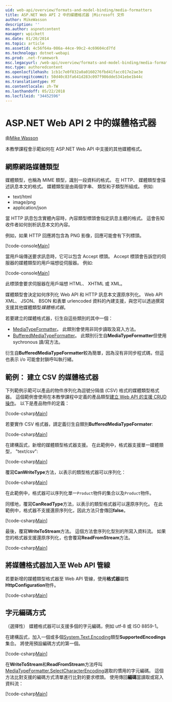 ```yaml
---
uid: web-api/overview/formats-and-model-binding/media-formatters
title: ASP.NET Web API 2 中的媒體格式器 |Microsoft 文件
author: MikeWasson
description: ''
ms.author: aspnetcontent
manager: wpickett
ms.date: 01/20/2014
ms.topic: article
ms.assetid: 4c56f64a-086a-44ce-99c2-4c69604cd7fd
ms.technology: dotnet-webapi
ms.prod: .net-framework
msc.legacyurl: /web-api/overview/formats-and-model-binding/media-formatters
msc.type: authoredcontent
ms.openlocfilehash: 1cb1c7e0f832a0a0160276fbd41facc017e2ae3e
ms.sourcegitcommit: 50d40c83fa641d283c097f986dde5341ebe1b44c
ms.translationtype: MT
ms.contentlocale: zh-TW
ms.lasthandoff: 05/22/2018
ms.locfileid: "34452596"
---
```

<a name="media-formatters-in-aspnet-web-api-2"></a>ASP.NET Web API 2 中的媒體格式器
====================
由[Mike Wasson](https://github.com/MikeWasson)

本教學課程會示範如何在 ASP.NET Web API 中支援的其他媒體格式。

## <a name="internet-media-types"></a>網際網路媒體類型

媒體類型，也稱為 MIME 類型，識別一段資料的格式。 在 HTTP、 媒體類型會描述訊息本文的格式。 媒體類型是由兩個字串、 類型和子類型所組成。 例如: 

- text/html
- image/png
- application/json

當 HTTP 訊息包含實體內容時，內容類型標頭會指定訊息主體的格式。 這會告知收件者如何剖析訊息本文的內容。

例如，如果 HTTP 回應將包含為 PNG 影像，回應可能會有下列標頭。

[!code-console[Main](media-formatters/samples/sample1.cmd)]

當用戶端傳送要求訊息時，它可以包含 Accept 標頭。 Accept 標頭會告訴您的伺服器的媒體類型的用戶端想從伺服器。 例如: 

[!code-console[Main](media-formatters/samples/sample2.cmd)]

此標頭會要求伺服器在用戶端想 HTML、 XHTML 或 XML。

媒體類型會決定如何序列化 Web API 和 HTTP 訊息本文還原序列化。 Web API XML、 JSON、 BSON 和表單 urlencoded 資料的內建支援，與您可以透過撰寫支援其他媒體類型*媒體格式器*。

若要建立的媒體格式器，衍生自這些類別的其中一個：

- [MediaTypeFormatter](https://msdn.microsoft.com/library/system.net.http.formatting.mediatypeformatter.aspx)。 此類別會使用非同步讀取及寫入方法。
- [BufferedMediaTypeFormatter](https://msdn.microsoft.com/library/system.net.http.formatting.bufferedmediatypeformatter.aspx)。 此類別衍生自**MediaTypeFormatter**但使用 sychronous 讀/寫方法。

衍生自**BufferedMediaTypeFormatter**較為簡單，因為沒有非同步程式碼，但這也表示 i/o 可能會封鎖呼叫執行緒。

## <a name="example-creating-a-csv-media-formatter"></a>範例： 建立 CSV 的媒體格式器

下列範例示範可以產品的物件序列化為逗號分隔值 (CSV) 格式的媒體類型格式器。 這個範例會使用在本教學課程中定義的產品類型[建立 Web API 的支援 CRUD 操作](../older-versions/creating-a-web-api-that-supports-crud-operations.md)。 以下是產品物件的定義：

[!code-csharp[Main](media-formatters/samples/sample3.cs)]

若要實作 CSV 格式器，請定義衍生自類別**BufferedMediaTypeFormater**:

[!code-csharp[Main](media-formatters/samples/sample4.cs)]

在建構函式，新增的媒體類型格式器支援。 在此範例中，格式器支援單一媒體類型， &quot;text/csv&quot;:

[!code-csharp[Main](media-formatters/samples/sample5.cs)]

覆寫**CanWriteType**方法，以表示的類型格式器可以序列化：

[!code-csharp[Main](media-formatters/samples/sample6.cs)]

在此範例中，格式器可以序列化單一`Product`物件的集合以及`Product`物件。

同樣地，覆寫**CanReadType**方法，以表示的類型格式器可以還原序列化。 在此範例中，格式器不支援還原序列化，因此方法只會傳回**false**。

[!code-csharp[Main](media-formatters/samples/sample7.cs)]

最後，覆寫**WriteToStream**方法。 這個方法會序列化型別的所寫入資料流。 如果您的格式器支援還原序列化，也會覆寫**ReadFromStream**方法。

[!code-csharp[Main](media-formatters/samples/sample8.cs)]

## <a name="adding-a-media-formatter-to-the-web-api-pipeline"></a>將媒體格式器加入至 Web API 管線

若要新增的媒體類型格式器至 Web API 管線，使用**格式器**屬性**HttpConfiguration**物件。

[!code-csharp[Main](media-formatters/samples/sample9.cs)]

## <a name="character-encodings"></a>字元編碼方式

（選擇性） 媒體格式器可以支援多個的字元編碼，例如 utf-8 或 ISO 8859-1。

在建構函式，加入一個或多個[System.Text.Encoding](https://msdn.microsoft.com/library/system.text.encoding.aspx)類型**SupportedEncodings**集合。 將使用預設編碼方式的第一個。

[!code-csharp[Main](media-formatters/samples/sample10.cs?highlight=6-7)]

在**WriteToStream**和**ReadFromStream**方法呼叫[MediaTypeFormatter.SelectCharacterEncoding](https://msdn.microsoft.com/library/hh969054.aspx)選取的慣用的字元編碼。 這個方法比對支援的編碼方式清單進行比對的要求標頭。 使用傳回**編碼**當讀取或寫入資料流：

[!code-csharp[Main](media-formatters/samples/sample11.cs?highlight=3,5)]
